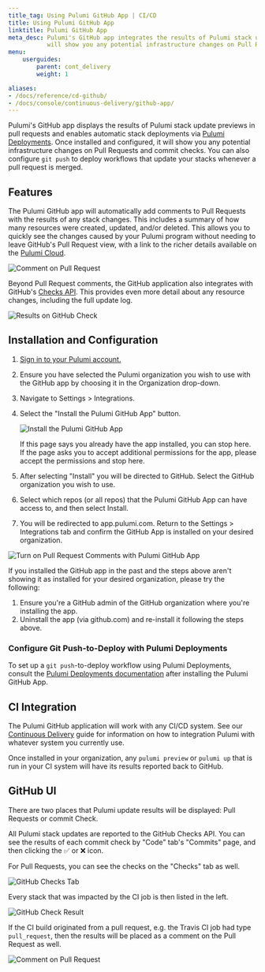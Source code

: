 ```yaml
---
title_tag: Using Pulumi GitHub App | CI/CD
title: Using Pulumi GitHub App
linktitle: Pulumi GitHub App
meta_desc: Pulumi's GitHub app integrates the results of Pulumi stack updates. It
           will show you any potential infrastructure changes on Pull Requests and commit Checks.
menu:
    userguides:
        parent: cont_delivery
        weight: 1

aliases:
- /docs/reference/cd-github/
- /docs/console/continuous-delivery/github-app/
---
```


Pulumi's GitHub app displays the results of Pulumi stack update previews in pull requests and enables automatic stack deployments via [Pulumi Deployments](/docs/intro/deployments/). Once installed and
configured, it will show you any potential infrastructure changes on Pull Requests and commit checks. You can also configure `git push` to deploy workflows that update your stacks whenever a pull request is merged.

## Features

The Pulumi GitHub app will automatically add comments to Pull Requests with the results of any
stack changes. This includes a summary of how many resources were created, updated, and/or deleted.
This allows you to quickly see the changes caused by your Pulumi program without needing to leave
GitHub's Pull Request view, with a link to the richer details available on the
[Pulumi Cloud](https://app.pulumi.com).

![Comment on Pull Request](/images/docs/github-app/pr-comment.png)

Beyond Pull Request comments, the GitHub application also integrates with GitHub's [Checks API](https://blog.github.com/2018-05-07-introducing-checks-api/).
This provides even more detail about any resource changes, including the full update log.

![Results on GitHub Check](/images/docs/github-app/checks-detail.png)

## Installation and Configuration

1. [Sign in to your Pulumi account.](https://app.pulumi.com/signin)
2. Ensure you have selected the Pulumi organization you wish to use with the GitHub app by choosing it in the Organization drop-down.
3. Navigate to Settings > Integrations.
4. Select the "Install the Pulumi GitHub App" button.

    ![Install the Pulumi GitHub App](/images/docs/github-app/gha-install.png)

    If this page says you already have the app installed, you can stop here. If the page asks you to accept additional permissions for the app, please accept the permissions and stop here.

5. After selecting "Install" you will be directed to GitHub. Select the GitHub organization you wish to use.
6. Select which repos (or all repos) that the Pulumi GitHub App can have access to, and then select Install.
7. You will be redirected to app.pulumi.com. Return to the Settings > Integrations tab and confirm the GitHub App is installed on your desired organization.

![Turn on Pull Request Comments with Pulumi GitHub App](/images/docs/github-app/gha-installed.png)

If you installed the GitHub app in the past and the steps above aren't showing it as installed for your desired organization, please try the following:

1. Ensure you're a GitHub admin of the GitHub organization where you're installing the app.
2. Uninstall the app (via github.com) and re-install it following the steps above.

### Configure Git Push-to-Deploy with Pulumi Deployments

To set up a `git push`-to-deploy workflow using Pulumi Deployments, consult the [Pulumi Deployments documentation](/docs/intro/deployments) after installing the Pulumi GitHub App.

## CI Integration

The Pulumi GitHub application will work with any CI/CD system. See our
[Continuous Delivery](/docs/guides/continuous-delivery/) guide for information on how to
integration Pulumi with whatever system you currently use.

Once installed in your organization, any `pulumi preview` or `pulumi up` that is run in your CI
system will have its results reported back to GitHub.

## GitHub UI

There are two places that Pulumi update results will be displayed: Pull Requests or commit Check.

All Pulumi stack updates are reported to the GitHub Checks API. You can see the results of each
commit check by "Code" tab's "Commits" page, and then clicking the ✅ or ❌ icon.

For Pull Requests, you can see the checks on the "Checks" tab as well.

![GitHub Checks Tab](/images/docs/github-app/checks.png)

Every stack that was impacted by the CI job is then listed in the left.

![GitHub Check Result](/images/docs/github-app/checks-detail.png)

If the CI build originated from a pull request, e.g. the Travis CI job had type `pull_request`,
then the results will be placed as a comment on the Pull Request as well.

![Comment on Pull Request](/images/docs/github-app/pr-comment.png)

